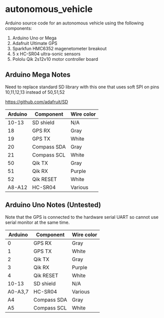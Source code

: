 # autonomous_vehicle

Arduino source code for an autonomous vehicle using the following components:

1. Arduino Uno or Mega
2. Adafruit Ultimate GPS
3. Sparkfun HMC6352 magenetometer breakout
4. 5 x HC-SR04 ultra-sonic sensors
5. Pololu Qik 2s12v10 motor controller board

## Arduino Mega Notes

Need to replace standard SD library with this one that uses soft SPI on pins 10,11,12,13 instead of 50,51,52

https://github.com/adafruit/SD

| Arduino | Component   | Wire color |
|---------|-------------|------------|
| 10-13   | SD shield   | N/A        |
| 18      | GPS RX      | Gray       |
| 19      | GPS TX      | White      |
| 20      | Compass SDA | Gray       |
| 21      | Compass SCL | White      |
| 50      | Qik TX      | Gray       |
| 51      | Qik RX      | Purple     |
| 52      | Qik RESET   | White      |
| A8-A12  | HC-SR04     | Various    |

## Arduino Uno Notes (Untested)

Note that the GPS is connected to the hardware serial UART so cannot use serial monitor at the same time.

| Arduino | Component   | Wire color |
|---------|-------------|------------|
| 0       | GPS RX      | Gray       |
| 1       | GPS TX      | White      |
| 2       | Qik TX      | Gray       |
| 3       | Qik RX      | Purple     |
| 4       | Qik RESET   | White      |
| 10-13   | SD shield   | N/A        |
| A0-A3,7 | HC-SR04     | Various    |
| A4      | Compass SDA | Gray       |
| A5      | Compass SCL | White      |


